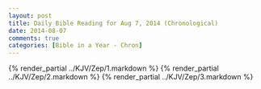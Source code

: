 ```yaml
---
layout: post
title: Daily Bible Reading for Aug 7, 2014 (Chronological)
date: 2014-08-07
comments: true
categories: [Bible in a Year - Chron]
---
```

{% render_partial ../KJV/Zep/1.markdown %}
{% render_partial ../KJV/Zep/2.markdown %}
{% render_partial ../KJV/Zep/3.markdown %}
